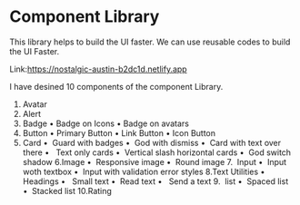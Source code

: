 # Component Library
 This library helps to build the UI faster.
 We can use reusable codes to build the UI Faster.

 Link:https://nostalgic-austin-b2dc1d.netlify.app

I have desined 10 components of the component Library.
1. Avatar
2. Alert
3. Badge 
• Badge on Icons 
• Badge on avatars
4. Button
• Primary Button
• Link Button 
• Icon Button
5. Card
•  Guard with badges
•  God with dismiss
•  Card with text over there
•   Text only cards
•  Vertical slash horizontal cards
•  God switch shadow
6.Image
•  Responsive image
•  Round image
7.  Input
•  Input woth textbox
•  Input with validation error styles
8.Text Utilities
•  Headings
•   Small text
•  Read text
•   Send a text
9.  list
•  Spaced list
•  Stacked list
10.Rating
